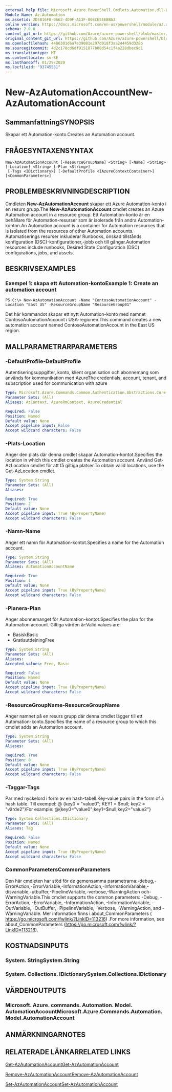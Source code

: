 ```yaml
---
external help file: Microsoft.Azure.PowerShell.Cmdlets.Automation.dll-Help.xml
Module Name: Az.Automation
ms.assetid: 2D5B16F0-0662-4D9F-A13F-808CE5EEBBA3
online version: https://docs.microsoft.com/en-us/powershell/module/az.automation/new-azautomationaccount
schema: 2.0.0
content_git_url: https://github.com/Azure/azure-powershell/blob/master/src/Automation/Automation/help/New-AzAutomationAccount.md
original_content_git_url: https://github.com/Azure/azure-powershell/blob/master/src/Automation/Automation/help/New-AzAutomationAccount.md
ms.openlocfilehash: 4486301d6a7e39081e297d018f3aa244459d328b
ms.sourcegitcommit: 4d2c178cd6df9151877b08d54c1f4a228dbec9d1
ms.translationtype: MT
ms.contentlocale: sv-SE
ms.lasthandoff: 01/29/2020
ms.locfileid: "93745531"
---
```

# <span data-ttu-id="5f998-101">New-AzAutomationAccount</span><span class="sxs-lookup"><span data-stu-id="5f998-101">New-AzAutomationAccount</span></span>

## <span data-ttu-id="5f998-102">Sammanfattning</span><span class="sxs-lookup"><span data-stu-id="5f998-102">SYNOPSIS</span></span>
<span data-ttu-id="5f998-103">Skapar ett Automation-konto.</span><span class="sxs-lookup"><span data-stu-id="5f998-103">Creates an Automation account.</span></span>

## <span data-ttu-id="5f998-104">FRÅGESYNTAXEN</span><span class="sxs-lookup"><span data-stu-id="5f998-104">SYNTAX</span></span>

```
New-AzAutomationAccount [-ResourceGroupName] <String> [-Name] <String> [-Location] <String> [-Plan <String>]
 [-Tags <IDictionary>] [-DefaultProfile <IAzureContextContainer>] [<CommonParameters>]
```

## <span data-ttu-id="5f998-105">PROBLEMBESKRIVNING</span><span class="sxs-lookup"><span data-stu-id="5f998-105">DESCRIPTION</span></span>
<span data-ttu-id="5f998-106">Cmdleten **New-AzAutomationAccount** skapar ett Azure Automation-konto i en resurs grupp.</span><span class="sxs-lookup"><span data-stu-id="5f998-106">The **New-AzAutomationAccount** cmdlet creates an Azure Automation account in a resource group.</span></span>
<span data-ttu-id="5f998-107">Ett Automation-konto är en behållare för Automation-resurser som är isolerade från andra Automation-konton.</span><span class="sxs-lookup"><span data-stu-id="5f998-107">An Automation account is a container for Automation resources that is isolated from the resources of other Automation accounts.</span></span> <span data-ttu-id="5f998-108">Automatiserings resurser inkluderar Runbooks, önskad tillstånds konfiguration (DSC)-konfigurationer,-jobb och till gångar.</span><span class="sxs-lookup"><span data-stu-id="5f998-108">Automation resources include runbooks, Desired State Configuration (DSC) configurations, jobs, and assets.</span></span>

## <span data-ttu-id="5f998-109">BESKRIVS</span><span class="sxs-lookup"><span data-stu-id="5f998-109">EXAMPLES</span></span>

### <span data-ttu-id="5f998-110">Exempel 1: skapa ett Automation-konto</span><span class="sxs-lookup"><span data-stu-id="5f998-110">Example 1: Create an automation account</span></span>
```
PS C:\> New-AzAutomationAccount -Name "ContosoAutomationAccount" -Location "East US" -ResourceGroupName "ResourceGroup01"
```

<span data-ttu-id="5f998-111">Det här kommandot skapar ett nytt Automation-konto med namnet ContosoAutomationAccount i USA-regionen.</span><span class="sxs-lookup"><span data-stu-id="5f998-111">This command creates a new automation account named ContosoAutomationAccount in the East US region.</span></span>

## <span data-ttu-id="5f998-112">MALLPARAMETRAR</span><span class="sxs-lookup"><span data-stu-id="5f998-112">PARAMETERS</span></span>

### <span data-ttu-id="5f998-113">-DefaultProfile</span><span class="sxs-lookup"><span data-stu-id="5f998-113">-DefaultProfile</span></span>
<span data-ttu-id="5f998-114">Autentiseringsuppgifter, konto, klient organisation och abonnemang som används för kommunikation med Azure</span><span class="sxs-lookup"><span data-stu-id="5f998-114">The credentials, account, tenant, and subscription used for communication with azure</span></span>

```yaml
Type: Microsoft.Azure.Commands.Common.Authentication.Abstractions.Core.IAzureContextContainer
Parameter Sets: (All)
Aliases: AzContext, AzureRmContext, AzureCredential

Required: False
Position: Named
Default value: None
Accept pipeline input: False
Accept wildcard characters: False
```

### <span data-ttu-id="5f998-115">-Plats</span><span class="sxs-lookup"><span data-stu-id="5f998-115">-Location</span></span>
<span data-ttu-id="5f998-116">Anger den plats där denna cmdlet skapar Automation-kontot.</span><span class="sxs-lookup"><span data-stu-id="5f998-116">Specifies the location in which this cmdlet creates the Automation account.</span></span>
<span data-ttu-id="5f998-117">Använd Get-AzLocation cmdlet för att få giltiga platser.</span><span class="sxs-lookup"><span data-stu-id="5f998-117">To obtain valid locations, use the Get-AzLocation cmdlet.</span></span>

```yaml
Type: System.String
Parameter Sets: (All)
Aliases:

Required: True
Position: 2
Default value: None
Accept pipeline input: True (ByPropertyName)
Accept wildcard characters: False
```

### <span data-ttu-id="5f998-118">-Namn</span><span class="sxs-lookup"><span data-stu-id="5f998-118">-Name</span></span>
<span data-ttu-id="5f998-119">Anger ett namn för Automation-kontot.</span><span class="sxs-lookup"><span data-stu-id="5f998-119">Specifies a name for the Automation account.</span></span>

```yaml
Type: System.String
Parameter Sets: (All)
Aliases: AutomationAccountName

Required: True
Position: 1
Default value: None
Accept pipeline input: True (ByPropertyName)
Accept wildcard characters: False
```

### <span data-ttu-id="5f998-120">-Planera</span><span class="sxs-lookup"><span data-stu-id="5f998-120">-Plan</span></span>
<span data-ttu-id="5f998-121">Anger abonnemanget för Automation-kontot.</span><span class="sxs-lookup"><span data-stu-id="5f998-121">Specifies the plan for the Automation account.</span></span>
<span data-ttu-id="5f998-122">Giltiga värden är:</span><span class="sxs-lookup"><span data-stu-id="5f998-122">Valid values are:</span></span>
- <span data-ttu-id="5f998-123">Basisk</span><span class="sxs-lookup"><span data-stu-id="5f998-123">Basic</span></span>
- <span data-ttu-id="5f998-124">Gratisutdelning</span><span class="sxs-lookup"><span data-stu-id="5f998-124">Free</span></span>

```yaml
Type: System.String
Parameter Sets: (All)
Aliases:
Accepted values: Free, Basic

Required: False
Position: Named
Default value: None
Accept pipeline input: True (ByPropertyName)
Accept wildcard characters: False
```

### <span data-ttu-id="5f998-125">-ResourceGroupName</span><span class="sxs-lookup"><span data-stu-id="5f998-125">-ResourceGroupName</span></span>
<span data-ttu-id="5f998-126">Anger namnet på en resurs grupp där denna cmdlet lägger till ett Automation-konto.</span><span class="sxs-lookup"><span data-stu-id="5f998-126">Specifies the name of a resource group to which this cmdlet adds an Automation account.</span></span>

```yaml
Type: System.String
Parameter Sets: (All)
Aliases:

Required: True
Position: 0
Default value: None
Accept pipeline input: True (ByPropertyName)
Accept wildcard characters: False
```

### <span data-ttu-id="5f998-127">-Taggar</span><span class="sxs-lookup"><span data-stu-id="5f998-127">-Tags</span></span>
<span data-ttu-id="5f998-128">Par med nyckelord i form av en hash-tabell.</span><span class="sxs-lookup"><span data-stu-id="5f998-128">Key-value pairs in the form of a hash table.</span></span> <span data-ttu-id="5f998-129">Till exempel: @ {key0 = "value0"; KEY1 = $null; key2 = "värde2"}</span><span class="sxs-lookup"><span data-stu-id="5f998-129">For example: @{key0="value0";key1=$null;key2="value2"}</span></span>

```yaml
Type: System.Collections.IDictionary
Parameter Sets: (All)
Aliases: Tag

Required: False
Position: Named
Default value: None
Accept pipeline input: True (ByPropertyName)
Accept wildcard characters: False
```

### <span data-ttu-id="5f998-130">CommonParameters</span><span class="sxs-lookup"><span data-stu-id="5f998-130">CommonParameters</span></span>
<span data-ttu-id="5f998-131">Den här cmdleten har stöd för de gemensamma parametrarna:-debug,-ErrorAction,-ErrorVariable,-InformationAction,-InformationVariable,-disvariable,-utbuffer,-PipelineVariable,-verbose,-WarningAction och-WarningVariable.</span><span class="sxs-lookup"><span data-stu-id="5f998-131">This cmdlet supports the common parameters: -Debug, -ErrorAction, -ErrorVariable, -InformationAction, -InformationVariable, -OutVariable, -OutBuffer, -PipelineVariable, -Verbose, -WarningAction, and -WarningVariable.</span></span> <span data-ttu-id="5f998-132">Mer information finns i about_CommonParameters ( https://go.microsoft.com/fwlink/?LinkID=113216) .</span><span class="sxs-lookup"><span data-stu-id="5f998-132">For more information, see about_CommonParameters (https://go.microsoft.com/fwlink/?LinkID=113216).</span></span>

## <span data-ttu-id="5f998-133">KOSTNADS</span><span class="sxs-lookup"><span data-stu-id="5f998-133">INPUTS</span></span>

### <span data-ttu-id="5f998-134">System. String</span><span class="sxs-lookup"><span data-stu-id="5f998-134">System.String</span></span>

### <span data-ttu-id="5f998-135">System. Collections. IDictionary</span><span class="sxs-lookup"><span data-stu-id="5f998-135">System.Collections.IDictionary</span></span>

## <span data-ttu-id="5f998-136">VÄRDEN</span><span class="sxs-lookup"><span data-stu-id="5f998-136">OUTPUTS</span></span>

### <span data-ttu-id="5f998-137">Microsoft. Azure. commands. Automation. Model. AutomationAccount</span><span class="sxs-lookup"><span data-stu-id="5f998-137">Microsoft.Azure.Commands.Automation.Model.AutomationAccount</span></span>

## <span data-ttu-id="5f998-138">ANMÄRKNINGAR</span><span class="sxs-lookup"><span data-stu-id="5f998-138">NOTES</span></span>

## <span data-ttu-id="5f998-139">RELATERADE LÄNKAR</span><span class="sxs-lookup"><span data-stu-id="5f998-139">RELATED LINKS</span></span>

[<span data-ttu-id="5f998-140">Get-AzAutomationAccount</span><span class="sxs-lookup"><span data-stu-id="5f998-140">Get-AzAutomationAccount</span></span>](./Get-AzAutomationAccount.md)

[<span data-ttu-id="5f998-141">Remove-AzAutomationAccount</span><span class="sxs-lookup"><span data-stu-id="5f998-141">Remove-AzAutomationAccount</span></span>](./Remove-AzAutomationAccount.md)

[<span data-ttu-id="5f998-142">Set-AzAutomationAccount</span><span class="sxs-lookup"><span data-stu-id="5f998-142">Set-AzAutomationAccount</span></span>](./Set-AzAutomationAccount.md)
